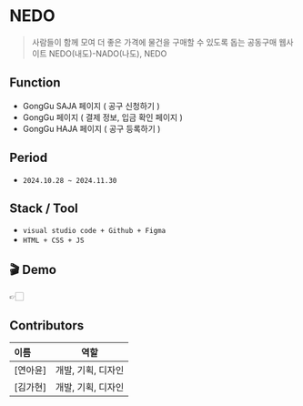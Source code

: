# NEDO
> 사람들이 함께 모여 더 좋은 가격에 물건을 구매할 수 있도록 돕는 공동구매 웹사이트
NEDO(내도)-NADO(나도), NEDO

 

## Function
- GongGu SAJA 페이지 ( 공구 신청하기 )
- GongGu 페이지 ( 결제 정보, 입금 확인 페이지 )
- GongGu HAJA 페이지 ( 공구 등록하기 )
  
 
##  Period  
- `2024.10.28 ~ 2024.11.30`

##  Stack / Tool
- `visual studio code + Github + Figma`
- `HTML + CSS + JS`
  

## 🎬 Demo
👉🏻
## Contributors 
 이름|역할|
:---|:---:|
[연아윤]| 개발, 기획, 디자인
[김가현]|개발, 기획, 디자인
